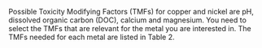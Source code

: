 Possible Toxicity Modifying Factors (TMFs) for copper and nickel are pH, dissolved organic carbon (DOC),
calcium and magnesium.
You need to select the TMFs that are relevant for the metal you are interested in.  The TMFs needed for
each metal are listed in Table 2.